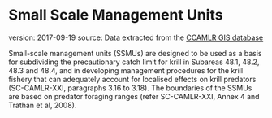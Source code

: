 # Small Scale Management Units

version: 2017-09-19
source: Data extracted from the [CCAMLR GIS database](https://gis.ccamlr.org/)

Small-scale management units (SSMUs) are designed to be used as a basis for subdividing the precautionary catch limit for krill in Subareas 48.1, 48.2, 48.3 and 48.4, and in developing management procedures for the krill fishery that can adequately account for localised effects on krill predators (SC-CAMLR-XXI, paragraphs 3.16 to 3.18). The boundaries of the SSMUs are based on predator foraging ranges (refer SC-CAMLR-XXI, Annex 4 and Trathan et al, 2008).
